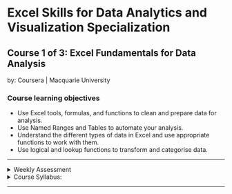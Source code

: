 # Excel Skills for Data Analytics and Visualization Specialization

## Course 1 of 3: Excel Fundamentals for Data Analysis<br>
by: Coursera | Macquarie University<br>

### Course learning objectives
* Use Excel tools, formulas, and functions to clean and prepare data for analysis.
* Use Named Ranges and Tables to automate your analysis.
* Understand the different types of data in Excel and use appropriate functions to work with them.
* Use logical and lookup functions to transform and categorise data.

<hr>
<details>
<summary>Weekly Assessment</summary>
  <br>
  <li><a href="https://1drv.ms/x/s!AjU6_8hHCMjkh1Upxwig7e4v-66M?e=RKambX">Week 1</a></li>
  <li><a href="https://1drv.ms/x/s!AjU6_8hHCMjkh1SnOmqH1P1vdxSQ?e=fxeQUl">Week 2</a></li>
  <li><a href="https://1drv.ms/x/s!AjU6_8hHCMjkh1KKJLS9fw7M0c4y?e=5qfc9l">Week 3</a></li>
  <li><a href="https://1drv.ms/x/s!AjU6_8hHCMjkh1EvG9zXOZ0em7bQ?e=y9vEIy">Week 4</a></li>
  <li><a href="https://1drv.ms/x/s!AjU6_8hHCMjkh1P-JRj8-F1lV07M?e=hxgzg1">Week 5</a></li>
</details>

<details>
<summary>Course Syllabus:</summary>
<br>
<table border="1">
    <tr>
        <th>Week</th>
        <th>Syllabus</th>
        <th>Details</th>
    </tr>
    <tr>
        <td>1</td>
        <td>Cleaning and manipulating text</td>
        <td><li>Apply a range of text functions to manipulate and restructure data</li> <li>Solve issues of removing and replacing unwanted characters</li> <li>Develop confidence working with advanced formula techniques and nested functions</li></td>
    </tr>
    <tr>
        <td>2</td>
        <td>Working with numbers and dates</td>
      <td><li>Understand how dates work in Excel</li> <li>Apply a range of functions for converting data to different data types</li> <li>Formulate calculations using more advanced date functions</li></td>
    </tr>
    <tr>
        <td>3</td>
        <td>Defined Names for working more effectively with data</td>
        <td><li>Understand what Named Ranges are and their advantages</li> <li>Demonstrate a range of methods for creating Named Ranges</li> <li>Modify workbooks to use Named Ranges</li></td>
    </tr>
    <tr>
        <td>4</td>
        <td>Tables for automating data manipulation</td>
        <td><li>Understand what tables are and the advantages of using them</li> <li>Know how to convert a range to a table and work effectively with that table</li> <li>Recognise and use structured referencing</li></td>
    </tr>
    <tr>
        <td>5</td>
        <td>Logical and lookup functions</td>
        <td><li>Apply logical functions to correct or transform data</li> <li>Employ a range of logical functions to automate performing different operations under different circumstances</li> <li>Understand how lookup functions can be used to categorise data</li> <li>Solve a variety of problems using lookup functions to match data from different sources</li></td>
    </tr>
</table>
</details>
<hr>
